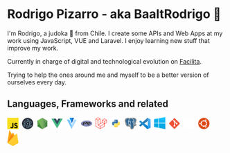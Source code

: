 # Rodrigo Pizarro - aka BaaltRodrigo 👾

I'm Rodrigo, a judoka 🥋 from Chile. I create some APIs and Web Apps at my work using JavaScript, VUE and Laravel. I enjoy learning new stuff that improve my work.

Currently in charge of digital and technological evolution on [Facilita][facilita].

Trying to help the ones around me and myself to be a better version of ourselves every day.

## Languages, Frameworks and related

[<img style="margin-right: 4px" alt="JavaScript" width="26px" src="./icons/javascript-1200px.png" />][nodejs]
[<img style="margin-right: 4px" alt="Electron" width="26px" src="./icons/electron-framework-1024px.png" />][electron]
[<img style="margin-right: 4px" alt="NodeJS" width="26px" src="./icons/nodejs.png" />][nodejs]
[<img style="margin-right: 4px" alt="VUE" width="26px" src="./icons/vue.png" />][vuejs]
[<img style="margin-right: 4px" alt="Vuetify" width="26px" src="./icons/vuetify.png" />][vuetify]
[<img style="margin-right: 4px" alt="PHP" width="26px" src="./icons/php.png" />][php]
[<img style="margin-right: 4px" alt="Laravel" width="26px" src="./icons/laravel-1200px.png" />][laravel]
[<img style="margin-right: 4px" alt="Python" width="26px" src="./icons/python.png" />][python]
[<img style="margin-right: 4px" alt="PostgreSQL" width="26px" src="./icons/postgresql.png" />][psql]
[<img style="margin-right: 4px" alt="Visual Studio Code" width="26px" src="./icons/visual-studio-code-1024px.png" />][vscode]
[<img style="margin-right: 4px" alt="windows" width="26px" src="./icons/windows-logo-2012.png" />][microsoft]
[<img style="margin-right: 4px" alt="git" width="26px" src="./icons/git-1024px.png" />][githubprofile]
[<img style="margin-right: 4px" alt="git" width="26px" src="./icons/github-mark-white.png" />][githubprofile]
[<img style="margin-right: 4px" alt="ubuntu" width="26px" src="./icons/ubuntu.png" />][ubuntu]
[<img style="margin-right: 4px" alt="git" width="26px" src="./icons/firebase-logo-logomark.png" />][firebase]

[facilita]: https://www.facilita.cl/
[vscode]: https://code.visualstudio.com/
[nodejs]: https://nodejs.org/en/
[electron]: https://www.electronjs.org/
[vuejs]: https://vuejs.org/
[vuetify]: https://vuetifyjs.com/en/
[githubprofile]: https://github.com/baaltrodrigo/
[php]: https://www.php.net/
[laravel]: https://laravel.com/
[python]: https://www.python.org/
[psql]: https://www.postgresql.org/
[ubuntu]: https://ubuntu.com/
[microsoft]: https://www.microsoft.com/
[firebase]: https://firebase.google.com/
